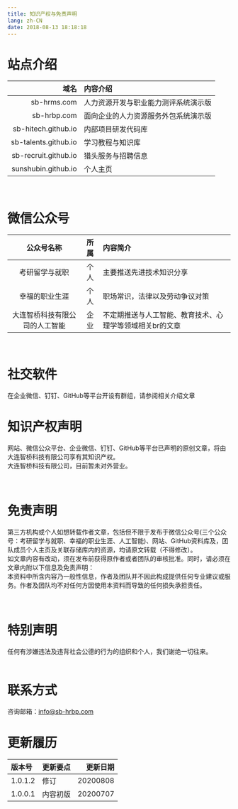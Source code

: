 ```yaml
---
title: 知识产权与免责声明
lang: zh-CN
date: 2018-08-13 18:18:18
---
```

# 站点介绍   

|域名|内容介绍|
|--:|:--|
sb-hrms.com|人力资源开发与职业能力测评系统演示版
sb-hrbp.com|面向企业的人力资源服务外包系统演示版
sb-hitech.github.io|内部项目研发代码库
sb-talents.github.io|学习教程与知识库
sb-recruit.github.io|猎头服务与招聘信息
sunshubin.github.io|个人主页
    
<br>

# 微信公众号

公众号名称|所属|内容简介
:---:|:--:|:--
考研留学与就职|个人|主要推送先进技术知识分享
幸福的职业生涯|个人|职场常识，法律以及劳动争议对策
大连智桥科技有限公司的人工智能|企业|不定期推送与人工智能、教育技术、心理学等领域相关br的文章  

<br>

# 社交软件
在企业微信、钉钉、GitHub等平台开设有群组，请参阅相关介绍文章    <br>

# 知识产权声明     
网站、微信公众平台、企业微信、钉钉、GitHub等平台已声明的原创文章，将由大连智桥科技有限公司享有其知识产权。    
大连智桥科技有限公司，目前暂未对外营业。

<br>

# 免责声明    
第三方机构或个人如想转载作者文章，包括但不限于发布于微信公众号(三个公众号：考研留学与就职、幸福的职业生涯、人工智能)、网站、GitHub资料库及，团队成员个人主页及关联存储库内的资源，均请原文转载（不得修改）。    <br>
如文章内容有改动，须在发布前获得原作者或者团队的审核批准。同时，请必须在文章内附以下信息及免责声明：    <br>
本资料中所含内容乃一般性信息，作者及团队并不因此构成提供任何专业建议或服务。作者及团队均不对任何方因使用本资料而导致的任何损失承担责任。   

<br>

# 特别声明
任何有涉嫌违法及违背社会公德的行为的组织和个人，我们谢绝一切往来。  
<br>   

# 联系方式
咨询邮箱：info@sb-hrbp.com    

# 更新履历

|版本号|更新要点|更新日期|
|:---|:---|---:|
|1.0.1.2|修订|20200808|
|1.0.0.1|内容初版|20200707|

<br>

